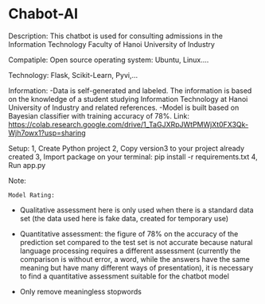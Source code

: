 # Chabot-AI

Description:
This chatbot is used for consulting admissions in the Information Technology Faculty of Hanoi University of Industry

Compatiple:
Open source operating system: Ubuntu, Linux....

Technology:
Flask, Scikit-Learn, Pyvi,...

Information:
-Data is self-generated and labeled. The information is based on the knowledge of a student studying Information Technology at Hanoi University of Industry and related references.
-Model is built based on Bayesian classifier with training accuracy of 78%.
Link: https://colab.research.google.com/drive/1_TaGJXRpJWtPMWjXt0FX3Qk-Wjh7owx1?usp=sharing


Setup:
1, Create Python project
2, Copy version3 to your project already created
3, Import package on your terminal:  pip install -r requirements.txt
4, Run app.py

Note: 

    Model Rating:
  - Qualitative assessment here is only used when there is a standard data set (the data used here is fake data, created for temporary use)
- Quantitative assessment: the figure of 78% on the accuracy of the prediction set compared to the test set is not accurate because natural language processing requires a different assessment (currently the comparison is without error, a word, while the answers have the same meaning but have many different ways of presentation), it is necessary to find a quantitative assessment suitable for the chatbot model

- Only remove meaningless stopwords

